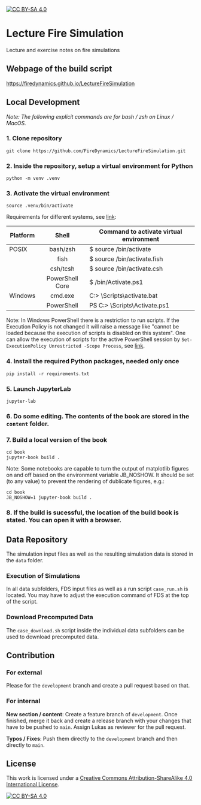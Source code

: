 [![CC BY-SA 4.0][cc-by-sa-shield]][cc-by-sa]

# Lecture Fire Simulation
Lecture and exercise notes on fire simulations

## Webpage of the build script
https://firedynamics.github.io/LectureFireSimulation

## Local Development

*Note: The following explicit commands are for bash / zsh on Linux / MacOS.*

### 1. Clone repository
```
git clone https://github.com/FireDynamics/LectureFireSimulation.git
```
### 2. Inside the repository, setup a virtual environment for Python
```
python -m venv .venv
```
### 3. Activate the virtual environment
```
source .venv/bin/activate
```

Requirements for different systems, see [link](https://docs.python.org/3/library/venv.html):

| Platform | Shell           | Command to activate virtual environment|
| -------- |:---------------:| -------------------------------------- |
| POSIX    | bash/zsh        | $ source <venv>/bin/activate           |
|          | fish            |   $ source <venv>/bin/activate.fish    |
|          | csh/tcsh        |    $ source <venv>/bin/activate.csh    |
|          | PowerShell Core |    $ <venv>/bin/Activate.ps1           |
| Windows  | cmd.exe         |    C:\> <venv>\Scripts\activate.bat    |
|          | PowerShell      |    PS C:\> <venv>\Scripts\Activate.ps1 |

Note: In Windows PowerShell there is a restriction to run scripts. If the Execution Policy is not changed it will raise a message like "cannot be loaded because the execution of scripts is disabled on this system". One can allow the execution of scripts for the active PowerShell session by `Set-ExecutionPolicy Unrestricted -Scope Process`, see [link](https://stackoverflow.com/questions/18713086/virtualenv-wont-activate-on-windows).

### 4. Install the required Python packages, needed only once
```
pip install -r requirements.txt
```
### 5. Launch JupyterLab
```
jupyter-lab
```
### 6. Do some editing. The contents of the book are stored in the `content` folder.
### 7. Build a local version of the book
```
cd book
jupyter-book build .
```
Note: Some notebooks are capable to turn the output of matplotlib figures on and off based on the environment variable JB_NOSHOW. It should be set (to any value) to prevent the rendering of dublicate figures, e.g.:

```
cd book
JB_NOSHOW=1 jupyter-book build .
```

### 8. If the build is sucessful, the location of the build book is stated. You can open it with a browser.

## Data Repository

The simulation input files as well as the resulting simulation data is stored in the `data` folder.

### Execution of Simulations

In all data subfolders, FDS input files as well as a run script `case_run.sh` is located. You may have to adjust the execution command of FDS at the top of the script.

### Download Precomputed Data

The `case_download.sh` script inside the individual data subfolders can be used to download precomputed data.

## Contribution

### For external

Please for the `development` branch and create a pull request based on that.

### For internal

**New section / content**: Create a feature branch of `development`. Once finished, merge it back and create a release branch with your changes that have to be pushed to `main`. Assign Lukas as reviewer for the pull request.

**Typos / Fixes**: Push them directly to the `development` branch and then directly to `main`.

## License

This work is licensed under a
[Creative Commons Attribution-ShareAlike 4.0 International License][cc-by-sa].

[![CC BY-SA 4.0][cc-by-sa-image]][cc-by-sa]

[cc-by-sa]: http://creativecommons.org/licenses/by-sa/4.0/
[cc-by-sa-image]: https://licensebuttons.net/l/by-sa/4.0/88x31.png
[cc-by-sa-shield]: https://img.shields.io/badge/License-CC%20BY--SA%204.0-lightgrey.svg
